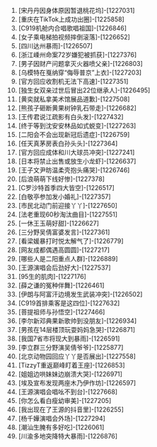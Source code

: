 
1. [宋丹丹因身体原因暂退桃花坞]-[1227031]
1. [重庆在TikTok上成功出圈]-[1225858]
1. [C919机舱内合唱歌唱祖国]-[1226846]
1. [女子乘电梯拍视频摔倒滚落]-[1226652]
1. [四川达州暴雨]-[1226507]
1. [浙江嵊州命案72岁嫌犯被抓获]-[1227376]
1. [男子因财产问题拿灭火器喷父亲]-[1226803]
1. [乌模特在戛纳穿“侮辱普京”上衣]-[1227203]
1. [官方回应收割机无法下高速]-[1227351]
1. [独生女双亲过世后冒出22位继承人]-[1226495]
1. [黄奕就私拿美术馆展品道歉]-[1227508]
1. [熊孩子砸断黄果树钟乳石带走]-[1226682]
1. [王传君说江疏影有白头发]-[1227432]
1. [终于等到沈安安林品如式蜕变]-[1227263]
1. [二阳会不会出现新冠后遗症]-[1226759]
1. [任天真茅房表白孙头头]-[1227364]
1. [官方回应成体和川大球员冲突]-[1227241]
1. [日本将禁止出售或放生小龙虾]-[1226637]
1. [王子文尹昉温柔壳抱头痛哭]-[1226746]
1. [后浪萌萌下线好惨]-[1227378]
1. [C罗沙特首季四大皆空]-[1226517]
1. [白敬亭参加发小婚礼]-[1227357]
1. [市民北动门前迎接丫丫]-[1227650]
1. [法老重现60秒淘汰曲目]-[1227551]
1. [一休王玉萌好甜]-[1226627]
1. [三分野吴倩富婆发言]-[1227361]
1. [看梁媛暴打时悦太解气了]-[1226779]
1. [网友成都偶遇高圆圆]-[1227217]
1. [哪些人是二阳重点人群]-[1226889]
1. [王源演唱会后劲好大]-[1227537]
1. [95生的肌肉]-[1227176]
1. [薛之谦的冤种伴舞]-[1226461]
1. [伊朗与阿富汗边境发生武装冲突]-[1226502]
1. [C919首排乘客是这四位]-[1227632]
1. [菩提祖师与孙悟空]-[1227466]
1. [李尔新邓典果新歌帅到没朋友]-[1226934]
1. [男孩在14层楼顶玩耍妈妈急哭]-[1226871]
1. [我国7省市将现大到暴雨]-[1226591]
1. [李立群三分野演吴倩爷爷]-[1225877]
1. [北京动物园回应丫丫是否展出]-[1227558]
1. [TizzyT重返巅峰盯着王座]-[1226853]
1. [姐姐边哄妹妹边崩溃大哭]-[1226971]
1. [埃及宣布发现两座木乃伊作坊]-[1226597]
1. [王源演唱会唱吆不到台]-[1227668]
1. [你怎么看白瘦幼审美]-[1227205]
1. [我出现在了王源的抖音里]-[1226255]
1. [杨千嬅演唱会外场]-[1227294]
1. [潮汕生腌有多好吃]-[1226061]
1. [川渝多地突降特大暴雨]-[1226876]